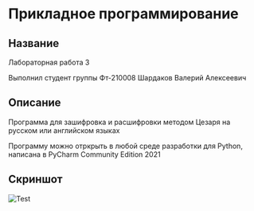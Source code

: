 # Прикладное программирование
## Название 
Лабораторная работа 3

Выполнил студент группы Фт-210008 Шардаков Валерий Алексеевич
## Описание
Программа для зашифровка и расшифровки методом Цезаря на русском или английском языках

Программу можно отркрыть в любой среде разработки для Python, написана в PyCharm Community Edition 2021
## Скриншот
![](https://i.imgur.com/RQhOqE2.png "Test")
